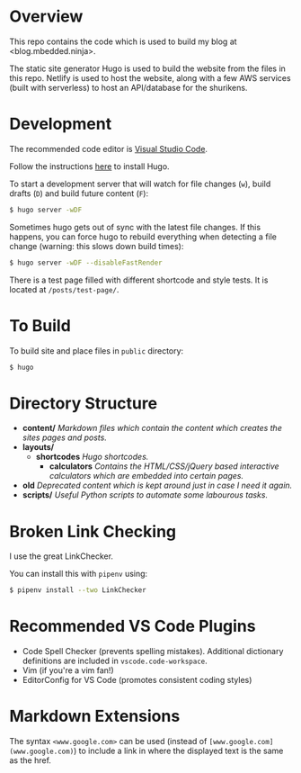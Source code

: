 # Overview

This repo contains the code which is used to build my blog at <blog.mbedded.ninja>.

The static site generator Hugo is used to build the website from the files in this repo. Netlify is used to host the website, along with a few AWS services (built with serverless) to host an API/database for the shurikens.

# Development

The recommended code editor is [Visual Studio Code](https://code.visualstudio.com/).

Follow the instructions [here](https://gohugo.io/getting-started/installing) to install Hugo.

To start a development server that will watch for file changes (`w`), build drafts (`D`) and build future content (`F`):

```sh
$ hugo server -wDF
```

Sometimes hugo gets out of sync with the latest file changes. If this happens, you can force hugo to rebuild everything when detecting a file change (warning: this slows down build times):

```sh
$ hugo server -wDF --disableFastRender
```

There is a test page filled with different shortcode and style tests. It is located at `/posts/test-page/`.

# To Build

To build site and place files in `public` directory:

```sh
$ hugo
```

# Directory Structure

<ul>
  <li><b>content/</b> <i>Markdown files which contain the content which creates the sites pages and posts.</i></li>
  <li><b>layouts/</b>
    <ul>
      <li>
        <b>shortcodes</b> <i>Hugo shortcodes.</i>
        <ul>
          <li><b>calculators</b> <i>Contains the HTML/CSS/jQuery based interactive calculators which are embedded into certain pages.</i></li>
        </ul>
      </li>
    </ul>
  </li>
  <li><b>old</b> <i>Deprecated content which is kept around just in case I need it again.</i></li>
  <li><b>scripts/</b> <i>Useful Python scripts to automate some labourous tasks.</i></li>
</ul>

# Broken Link Checking

I use the great LinkChecker.

You can install this with `pipenv` using:

```bash
$ pipenv install --two LinkChecker
```

# Recommended VS Code Plugins

* Code Spell Checker (prevents spelling mistakes). Additional dictionary definitions are included in `vscode.code-workspace`.
* Vim (if you're a vim fan!)
* EditorConfig for VS Code (promotes consistent coding styles)

# Markdown Extensions

The syntax `<www.google.com>` can be used (instead of `[www.google.com](www.google.com)`) to include a link in where the displayed text is the same as the href.
